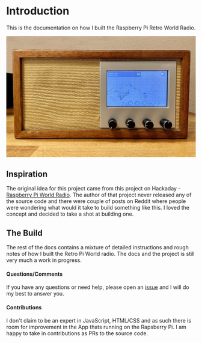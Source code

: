 # Introduction

This is the documentation on how I built the Raspberry Pi Retro World Radio.

![logo](assets/img/retro_pi_world_radio_hero.jpg ':size=50%')

## Inspiration

The original idea for this project came from this project on Hackaday -
[Raspberry Pi World Radio](https://hackaday.io/project/174631-raspberry-pi-world-radio ':target=_blank').
The author of that project never released any of the source code and there were
couple of posts on Reddit where people were wondering what would it take to build
something like this. I loved the concept and decided to take a shot at building one.

## The Build

The rest of the docs contains a mixture of detailed instructions and rough notes of
how I built the Retro Pi World radio. The docs and the project is still very much a
work in progress.

#### Questions/Comments

If you have any questions or need help, please open an
[issue](https://github.com/trustMeIAmANinja/pi-world-radio/issues/new ':target=_blank') and I will do my best to answer you.

#### Contributions

I don't claim to be an expert in JavaScript, HTML/CSS and as such there is room
for improvement in the App thats running on the Rapsberry Pi. I am happy to take in
contributions as PRs to the source code.
